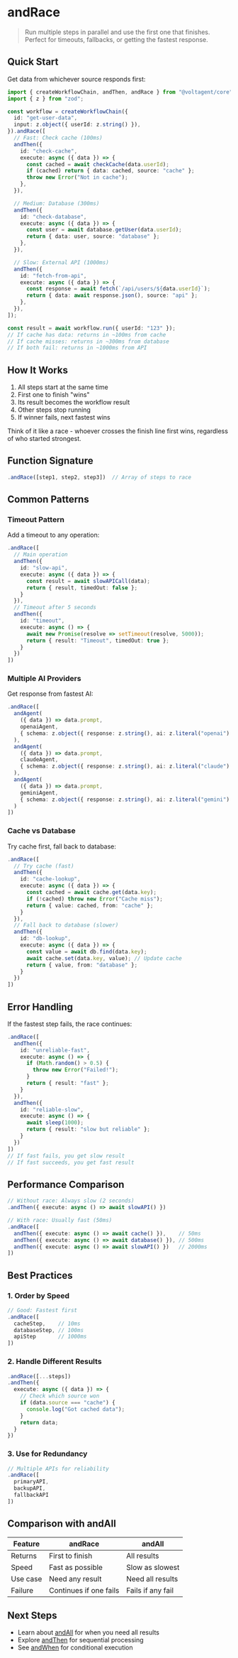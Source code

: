 # andRace

> Run multiple steps in parallel and use the first one that finishes. Perfect for timeouts, fallbacks, or getting the fastest response.

## Quick Start

Get data from whichever source responds first:

```typescript
import { createWorkflowChain, andThen, andRace } from "@voltagent/core";
import { z } from "zod";

const workflow = createWorkflowChain({
  id: "get-user-data",
  input: z.object({ userId: z.string() }),
}).andRace([
  // Fast: Check cache (100ms)
  andThen({
    id: "check-cache",
    execute: async ({ data }) => {
      const cached = await checkCache(data.userId);
      if (cached) return { data: cached, source: "cache" };
      throw new Error("Not in cache");
    },
  }),

  // Medium: Database (300ms)
  andThen({
    id: "check-database",
    execute: async ({ data }) => {
      const user = await database.getUser(data.userId);
      return { data: user, source: "database" };
    },
  }),

  // Slow: External API (1000ms)
  andThen({
    id: "fetch-from-api",
    execute: async ({ data }) => {
      const response = await fetch(`/api/users/${data.userId}`);
      return { data: await response.json(), source: "api" };
    },
  }),
]);

const result = await workflow.run({ userId: "123" });
// If cache has data: returns in ~100ms from cache
// If cache misses: returns in ~300ms from database
// If both fail: returns in ~1000ms from API
```

## How It Works

1. All steps start at the same time
2. First one to finish "wins"
3. Its result becomes the workflow result
4. Other steps stop running
5. If winner fails, next fastest wins

Think of it like a race - whoever crosses the finish line first wins, regardless of who started strongest.

## Function Signature

```typescript
.andRace([step1, step2, step3])  // Array of steps to race
```

## Common Patterns

### Timeout Pattern

Add a timeout to any operation:

```typescript
.andRace([
  // Main operation
  andThen({
    id: "slow-api",
    execute: async ({ data }) => {
      const result = await slowAPICall(data);
      return { result, timedOut: false };
    }
  }),
  // Timeout after 5 seconds
  andThen({
    id: "timeout",
    execute: async () => {
      await new Promise(resolve => setTimeout(resolve, 5000));
      return { result: "Timeout", timedOut: true };
    }
  })
])
```

### Multiple AI Providers

Get response from fastest AI:

```typescript
.andRace([
  andAgent(
    ({ data }) => data.prompt,
    openaiAgent,
    { schema: z.object({ response: z.string(), ai: z.literal("openai") }) }
  ),
  andAgent(
    ({ data }) => data.prompt,
    claudeAgent,
    { schema: z.object({ response: z.string(), ai: z.literal("claude") }) }
  ),
  andAgent(
    ({ data }) => data.prompt,
    geminiAgent,
    { schema: z.object({ response: z.string(), ai: z.literal("gemini") }) }
  )
])
```

### Cache vs Database

Try cache first, fall back to database:

```typescript
.andRace([
  // Try cache (fast)
  andThen({
    id: "cache-lookup",
    execute: async ({ data }) => {
      const cached = await cache.get(data.key);
      if (!cached) throw new Error("Cache miss");
      return { value: cached, from: "cache" };
    }
  }),
  // Fall back to database (slower)
  andThen({
    id: "db-lookup",
    execute: async ({ data }) => {
      const value = await db.find(data.key);
      await cache.set(data.key, value); // Update cache
      return { value, from: "database" };
    }
  })
])
```

## Error Handling

If the fastest step fails, the race continues:

```typescript
.andRace([
  andThen({
    id: "unreliable-fast",
    execute: async () => {
      if (Math.random() > 0.5) {
        throw new Error("Failed!");
      }
      return { result: "fast" };
    }
  }),
  andThen({
    id: "reliable-slow",
    execute: async () => {
      await sleep(1000);
      return { result: "slow but reliable" };
    }
  })
])
// If fast fails, you get slow result
// If fast succeeds, you get fast result
```

## Performance Comparison

```typescript
// Without race: Always slow (2 seconds)
.andThen({ execute: async () => await slowAPI() })

// With race: Usually fast (50ms)
.andRace([
  andThen({ execute: async () => await cache() }),    // 50ms
  andThen({ execute: async () => await database() }), // 500ms
  andThen({ execute: async () => await slowAPI() })   // 2000ms
])
```

## Best Practices

### 1. Order by Speed

```typescript
// Good: Fastest first
.andRace([
  cacheStep,    // 10ms
  databaseStep, // 100ms
  apiStep       // 1000ms
])
```

### 2. Handle Different Results

```typescript
.andRace([...steps])
.andThen({
  execute: async ({ data }) => {
    // Check which source won
    if (data.source === "cache") {
      console.log("Got cached data");
    }
    return data;
  }
})
```

### 3. Use for Redundancy

```typescript
// Multiple APIs for reliability
.andRace([
  primaryAPI,
  backupAPI,
  fallbackAPI
])
```

## Comparison with andAll

| Feature  | andRace                | andAll            |
| -------- | ---------------------- | ----------------- |
| Returns  | First to finish        | All results       |
| Speed    | Fast as possible       | Slow as slowest   |
| Use case | Need any result        | Need all results  |
| Failure  | Continues if one fails | Fails if any fail |

## Next Steps

- Learn about [andAll](./and-all.md) for when you need all results
- Explore [andThen](./and-then.md) for sequential processing
- See [andWhen](./and-when.md) for conditional execution
